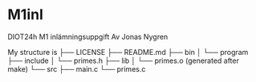 # M1inl
DIOT24h M1 inlämningsuppgift
Av Jonas Nygren

My structure is 
├── LICENSE
├── README.md
├── bin
│   └── program
├── include
│   └── primes.h
├── lib
│   └── primes.o (generated after make)
└── src
    ├── main.c
    └── primes.c